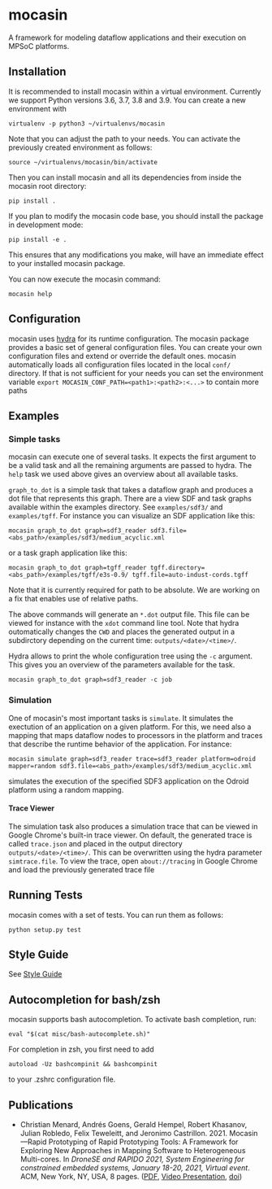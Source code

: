 mocasin
=====

A framework for modeling dataflow applications and their execution on MPSoC
platforms.

Installation
------------

It is recommended to install mocasin within a virtual environment. Currently we support Python versions 3.6, 3.7, 3.8 and 3.9.
You can create a new environment with
```
virtualenv -p python3 ~/virtualenvs/mocasin
```
Note that you can adjust the path to your needs. You can activate the previously created environment as follows:
```
source ~/virtualenvs/mocasin/bin/activate
```

Then you can install mocasin and all its dependencies from inside the mocasin root directory:
```
pip install .
```

If you plan to modify the mocasin code base, you should install the package in
development mode:
```
pip install -e .
```

This ensures that any modifications you make, will have an immediate effect to
your installed mocasin package.

You can now execute the mocasin command:
```
mocasin help
```

Configuration
-------------

mocasin uses [hydra](https://hydra.cc/) for its runtime configuration. The mocasin
package provides a basic set of general configuration files.
You can create your own configuration files and extend or override the default
ones. mocasin automatically loads all configuration files located in the local `conf/` directory. If that is not sufficient for your needs you can set the environment variable `export MOCASIN_CONF_PATH=<path1>:<path2>:<...>` to contain more paths

Examples
--------

### Simple tasks

mocasin can execute one of several tasks. It expects the first argument to be a
valid task and all the remaining arguments are passed to hydra.  The `help`
task we used above gives an overview about all available tasks.

`graph_to_dot` is a simple task that takes a dataflow graph and produces a dot file
that represents this graph. There are a view SDF and task graphs available
within the examples directory. See `examples/sdf3/` and `examples/tgff`.
For instance you can visualize an SDF application like this:
```
mocasin graph_to_dot graph=sdf3_reader sdf3.file=<abs_path>/examples/sdf3/medium_acyclic.xml  
```
or a task graph application like this:
```
mocasin graph_to_dot graph=tgff_reader tgff.directory=<abs_path>/examples/tgff/e3s-0.9/ tgff.file=auto-indust-cords.tgff
```
Note that it is currently required for path to be absolute. We are working on a fix that enables use of relative paths.

The above commands will generate an `*.dot` output file. This file can be
viewed for instance with the `xdot` command line tool. Note that hydra
outomatically changes the `CWD` and places the generated output in a
subdirctory depending on the current time: `outputs/<date>/<time>/`.

Hydra allows to print the whole configuration tree using the `-c`
argument. This gives you an overview of the parameters available for the task.
```
mocasin graph_to_dot graph=sdf3_reader -c job
```

### Simulation

One of mocasin's most important tasks is `simulate`. It simulates the exectution
of an application on a given platform. For this, we need also a mapping
that maps dataflow nodes to processors in the platform and traces that describe
the runtime behavior of the application. For instance:
```
mocasin simulate graph=sdf3_reader trace=sdf3_reader platform=odroid mapper=random sdf3.file=<abs_path>/examples/sdf3/medium_acyclic.xml
```
simulates the execution of the specified SDF3 application on the Odroid platform using a random mapping.

#### Trace Viewer

The simulation task also produces a simulation trace that can be viewed in
Google Chrome's built-in trace viewer. On default, the generated trace is
called `trace.json` and placed in the output directory
`outputs/<date>/<time>/`. This can be overwritten using the hydra parameter
`simtrace.file`. To view the trace, open `about://tracing` in Google Chrome
and load the previously generated trace file

Running Tests
-------------

mocasin comes with a set of tests. You can run them as follows:
```
python setup.py test
```

Style Guide
-----------

See [Style Guide](coding-style.md)


Autocompletion for bash/zsh
-------------
mocasin supports bash autocompletion.  To activate bash completion, run:
```
eval "$(cat misc/bash-autocomplete.sh)"
```

For completion in zsh, you first need to add
```
autoload -Uz bashcompinit && bashcompinit
```
to your .zshrc configuration file.


Publications
------------

* Christian Menard, Andrés Goens, Gerald Hempel, Robert Khasanov, Julian
  Robledo, Felix Teweleitt, and Jeronimo Castrillon. 2021. Mocasin—Rapid
  Prototyping of Rapid Prototyping Tools: A Framework for Exploring New
  Approaches in Mapping Software to Heterogeneous Multi-cores. In *DroneSE
  and RAPIDO 2021, System Engineering for constrained embedded systems,
  January 18-20, 2021, Virtual event*. ACM, New York, NY, USA, 8 pages.
  ([PDF](https://cfaed.tu-dresden.de/files/Images/people/chair-cc/publications/2101_Menard_RAPIDO.pdf), [Video Presentation](https://www.youtube.com/watch?v=JOrdIn_kWBs&t=8981s), [doi](https://doi.org/10.1145/3444950.3447285))



